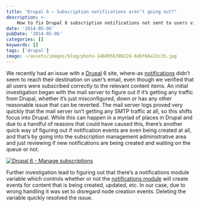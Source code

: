 ```yaml
---
title: "Drupal 6 – Subscription notifications aren’t going out?"
description: >-
    How to fix Drupal 6 subscription notifications not sent to users via email
date: '2014-05-06'
pubDate: '2014-05-06'
categories: []
keywords: []
tags: ['drupal']
image: ~/assets/images/blog/photo-1468956398224-6d6f66e22c35.jpg
---
```


We recently had an issue with a [Drupal](https://web.archive.org/web/20140625181547/https://drupal.org/) 6 site, where-as [notifications](https://web.archive.org/web/20140625181547/https://drupal.org/project/notifications) didn’t seem to reach their destination on user’s email, even though we verified that all users were subscribed correctly to the relevant content items. An initial investigation began with the mail server to figure out if it’s getting any traffic from Drupal, whether it’s just misconfigured, down or has any other reasonable issue that can be reverted. The mail server logs proved very quickly that the mail server isn’t getting any SMTP traffic at all, so this shifts focus into Drupal. While this can happen in a myriad of places in Drupal and due to a handful of reasons that could have caused this, there’s another quick way of figuring out if notification events are even being created at all, and that’s by going into the subscription management administrative area and just reviewing if new notifications are being created and waiting on the queue or not.

[![Drupal 6 - Manage subscriptions](https://web.archive.org/web/20140625181547im_/http://enginx.com/wp-content/uploads/2014/05/Drupal-6-Manage-subscriptions-300x77.png)](https://web.archive.org/web/20140625181547/http://enginx.com/wp-content/uploads/2014/05/Drupal-6-Manage-subscriptions.png)

Further investigation lead to figuring out that there’s a notifications module variable which controls whether or not the [notifications module](https://web.archive.org/web/20140625181547/https://drupal.org/project/notifications) will create events for content that is being created, updated, etc. In our case, due to wrong handling it was set to disregard node creation events. Deleting the variable quickly resolved the issue.